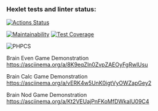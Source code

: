 ### Hexlet tests and linter status:
[![Actions Status](https://github.com/laiker/php-project-lvl1/workflows/hexlet-check/badge.svg)](https://github.com/laiker/php-project-lvl1/actions)

[![Maintainability](https://api.codeclimate.com/v1/badges/a99a88d28ad37a79dbf6/maintainability)](https://codeclimate.com/github/codeclimate/codeclimate/maintainability)
[![Test Coverage](https://api.codeclimate.com/v1/badges/a99a88d28ad37a79dbf6/test_coverage)](https://codeclimate.com/github/codeclimate/codeclimate/test_coverage)

![PHPCS](https://github.com/laiker/php-project-lvl1/actions/workflows/phpcs-check.yml/badge.svg)

Brain Even Game Demonstration
https://asciinema.org/a/8K9eqZln0ZvpZAEOyFgRwlUsu

Brain Calc Game Demonstration
https://asciinema.org/a/vERK4w5UnK0igtVyOWZapGey2

Brain Nod Game Demonstration
https://asciinema.org/a/Kt2VEUajPnFKoMfDWkaIU09C4